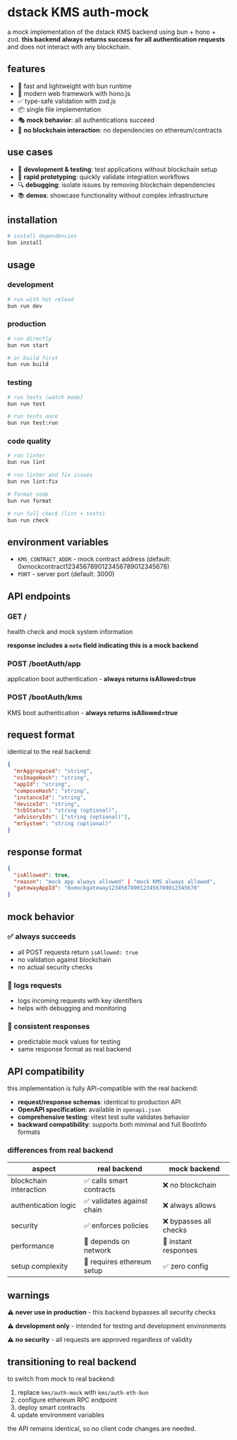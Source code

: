 # dstack KMS auth-mock

a mock implementation of the dstack KMS backend using bun + hono + zod. **this backend always returns success for all authentication requests** and does not interact with any blockchain.

## features

- 🚀 fast and lightweight with bun runtime
- 🔧 modern web framework with hono.js
- ✅ type-safe validation with zod.js
- 📦 single file implementation
- 🎭 **mock behavior**: all authentications succeed
- 🚫 **no blockchain interaction**: no dependencies on ethereum/contracts

## use cases

- 🧪 **development & testing**: test applications without blockchain setup
- 🚀 **rapid prototyping**: quickly validate integration workflows
- 🔍 **debugging**: isolate issues by removing blockchain dependencies
- 📚 **demos**: showcase functionality without complex infrastructure

## installation

```bash
# install dependencies
bun install
```

## usage

### development
```bash
# run with hot reload
bun run dev
```

### production
```bash
# run directly
bun run start

# or build first
bun run build
```

### testing
```bash
# run tests (watch mode)
bun run test

# run tests once
bun run test:run
```

### code quality
```bash
# run linter
bun run lint

# run linter and fix issues
bun run lint:fix

# format code
bun run format

# run full check (lint + tests)
bun run check
```

## environment variables

- `KMS_CONTRACT_ADDR` - mock contract address (default: 0xmockcontract1234567890123456789012345678)
- `PORT` - server port (default: 3000)

## API endpoints

### GET /
health check and mock system information

**response includes a `note` field indicating this is a mock backend**

### POST /bootAuth/app
application boot authentication - **always returns isAllowed=true**

### POST /bootAuth/kms
KMS boot authentication - **always returns isAllowed=true**

## request format

identical to the real backend:

```json
{
  "mrAggregated": "string",
  "osImageHash": "string", 
  "appId": "string",
  "composeHash": "string",
  "instanceId": "string",
  "deviceId": "string",
  "tcbStatus": "string (optional)",
  "advisoryIds": ["string (optional)"],
  "mrSystem": "string (optional)"
}
```

## response format

```json
{
  "isAllowed": true,
  "reason": "mock app always allowed" | "mock KMS always allowed",
  "gatewayAppId": "0xmockgateway1234567890123456789012345678"
}
```

## mock behavior

### ✅ always succeeds
- all POST requests return `isAllowed: true`
- no validation against blockchain
- no actual security checks

### 📝 logs requests
- logs incoming requests with key identifiers
- helps with debugging and monitoring

### 🎯 consistent responses
- predictable mock values for testing
- same response format as real backend

## API compatibility

this implementation is fully API-compatible with the real backend:

- **request/response schemas**: identical to production API
- **OpenAPI specification**: available in `openapi.json`
- **comprehensive testing**: vitest test suite validates behavior
- **backward compatibility**: supports both minimal and full BootInfo formats

### differences from real backend

| aspect | real backend | mock backend |
|--------|-------------|--------------|
| blockchain interaction | ✅ calls smart contracts | ❌ no blockchain |
| authentication logic | ✅ validates against chain | ❌ always allows |
| security | ✅ enforces policies | ❌ bypasses all checks |
| performance | 🐌 depends on network | 🚀 instant responses |
| setup complexity | 🔧 requires ethereum setup | ✅ zero config |

## warnings

⚠️ **never use in production** - this backend bypasses all security checks

⚠️ **development only** - intended for testing and development environments

⚠️ **no security** - all requests are approved regardless of validity

## transitioning to real backend

to switch from mock to real backend:

1. replace `kms/auth-mock` with `kms/auth-eth-bun`
2. configure ethereum RPC endpoint
3. deploy smart contracts
4. update environment variables

the API remains identical, so no client code changes are needed. 